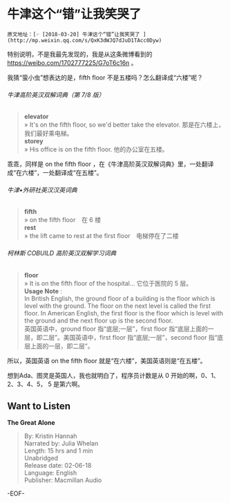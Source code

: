 # 牛津这个“错”让我笑哭了  
    原文地址：[☞ [2018-03-20] 牛津这个“错”让我笑哭了 ](http://mp.weixin.qq.com/s/QxK3dWJQ7dJuD1TAcc0Dyw)  

特别说明，不是我最先发现的，我是从这条微博看到的 https://weibo.com/1702777225/G7oT6c16n 。  
  
我猜“萤小虫”想表达的是，fifth floor 不是五楼吗？怎么翻译成“六楼”呢？  
  
###### 牛津高阶英汉双解词典（第 7/8 版）  
>**elevator**  
» It's on the fifth floor, so we'd better take the elevator. 那是在六楼上，我们最好乘电梯。  
**storey**  
» His office is on the fifth floor. 他的办公室在五楼。  
  
乖乖，同样是 on the fifth floor ，在《牛津高阶英汉双解词典》里，一处翻译成“在六楼”，一处翻译成“在五楼”。  
  
###### 牛津•外研社英汉汉英词典  
>**fifth**  
» on the fifth floor　在 6 楼  
**rest**  
» the lift came to rest at the first floor　电梯停在了二楼  
  
###### 柯林斯 COBUILD 高阶英汉双解学习词典  
>**floor**  
» It is on the fifth floor of the hospital... 它位于医院的 5 层。  
**Usage Note** :  
In British English, the ground floor of a building is the floor which is level with the ground. The floor on the next level is called the first floor. In American English, the first floor is the floor which is level with the ground and the next floor up is the second floor.  
英国英语中，ground floor 指“底层;一层”，first floor 指“底层上面的一层，即二层”。美国英语中，first floor 指“底层;一层”，second floor 指“底层上面的一层，即二层”。  
  
所以，英国英语 on the fifth floor 就是“在六楼”，美国英语则是“在五楼”。  
  
想到Ada、图灵是英国人，我也就明白了，程序员计数是从 0 开始的啊，0、1、2、3、4、5， 5 是第六啊。  
  
## Want to Listen  
**The Great Alone**  
>By: Kristin Hannah  
Narrated by: Julia Whelan  
Length: 15 hrs and 1 min  
Unabridged  
Release date: 02-06-18  
Language: English  
Publisher: Macmillan Audio  
  
  
-EOF-  
